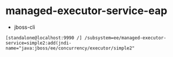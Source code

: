 # managed-executor-service-eap

- jboss-cli
```
[standalone@localhost:9990 /] /subsystem=ee/managed-executor-service=simple2:add(jndi-name="java:jboss/ee/concurrency/executor/simple2"
```

